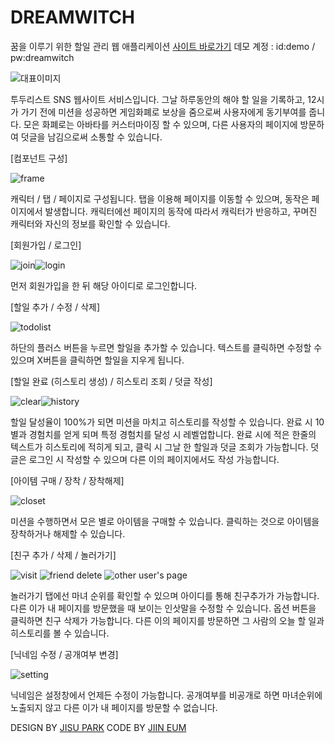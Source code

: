 # DREAMWITCH
꿈을 이루기 위한 할일 관리 웹 애플리케이션
[사이트 바로가기](http://dreamwitch.kr/)
데모 계정 : id:demo / pw:dreamwitch

![대표이미지](/readme/thumbnail.jpg)

투두리스트 SNS 웹사이트 서비스입니다. 
그날 하루동안의 해야 할 일을 기록하고, 12시가 가기 전에 미션을 성공하면 게임화폐로 보상을 줌으로써 사용자에게 동기부여를 줍니다. 
모은 화폐로는 아바타를 커스터마이징 할 수 있으며, 다른 사용자의 페이지에 방문하여 덧글을 남김으로써 소통할 수 있습니다.

[컴포넌트 구성]

![frame](/readme/frame.jpg)

캐릭터 / 탭 / 페이지로 구성됩니다.
탭을 이용해 페이지를 이동할 수 있으며, 동작은 페이지에서 발생합니다.
캐릭터에선 페이지의 동작에 따라서 캐릭터가 반응하고, 꾸며진 캐릭터와 자신의 정보를 확인할 수 있습니다.

[회원가입 / 로그인]

![join](/readme/join.jpg)![login](/readme/login.jpg)

먼저 회원가입을 한 뒤 해당 아이디로 로그인합니다.

[할일 추가 / 수정 / 삭제]

![todolist](/readme/todolist.jpg)

하단의 플러스 버튼을 누르면 할일을 추가할 수 있습니다.
텍스트를 클릭하면 수정할 수 있으며 X버튼을 클릭하면 할일을 지우게 됩니다.

[할일 완료 (히스토리 생성) / 히스토리 조회 / 덧글 작성]

![clear](/readme/clear.jpg)![history](/readme/history.jpg)

할일 달성율이 100%가 되면 미션을 마치고 히스토리를 작성할 수 있습니다.
완료 시 10별과 경험치를 얻게 되며 특정 경험치를 달성 시 레벨업합니다.
완료 시에 적은 한줄의 텍스트가 히스토리에 적히게 되고, 
클릭 시 그날 한 할일과 덧글 조회가 가능합니다.
덧글은 로그인 시 작성할 수 있으며 다른 이의 페이지에서도 작성 가능합니다.

[아이템 구매 / 장착 / 장착해제]

![closet](/readme/closet.jpg)

미션을 수행하면서 모은 별로 아이템을 구매할 수 있습니다.
클릭하는 것으로 아이템을 장착하거나 해제할 수 있습니다.

[친구 추가 / 삭제 / 놀러가기]

![visit](/readme/visit.jpg)
![friend delete](/readme/friend_del.jpg)
![other user's page](/readme/other_page.jpg)

놀러가기 탭에선 마녀 순위를 확인할 수 있으며 아이디를 통해 친구추가가 가능합니다.
다른 이가 내 페이지를 방문했을 때 보이는 인삿말을 수정할 수 있습니다.
옵션 버튼을 클릭하면 친구 삭제가 가능합니다.
다른 이의 페이지를 방문하면 그 사람의 오늘 할 일과 히스토리를 볼 수 있습니다.

[닉네임 수정 / 공개여부 변경]

![setting](/readme/setting.jpg)

닉네임은 설정창에서 언제든 수정이 가능합니다.
공개여부를 비공개로 하면 마녀순위에 노출되지 않고 다른 이가 내 페이지를 방문할 수 없습니다.


DESIGN BY [JISU PARK](https://github.com/gpg1127)
CODE BY [JIIN EUM](https://github.com/jiindev)
